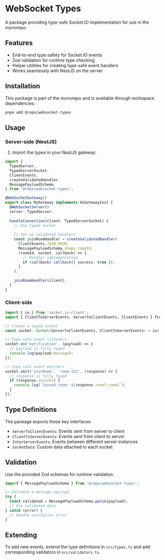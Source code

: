 # WebSocket Types

A package providing type-safe Socket.IO implementation for use in the monorepo.

## Features

- End-to-end type safety for Socket.IO events
- Zod validation for runtime type checking
- Helper utilities for creating type-safe event handlers
- Works seamlessly with NestJS on the server

## Installation

This package is part of the monorepo and is available through workspace dependencies:

```bash
pnpm add @repo/websocket-types
```

## Usage

### Server-side (NestJS)

1. Import the types in your NestJS gateway:

```typescript
import { 
  TypedServer, 
  TypedServerSocket,
  ClientEvents,
  createValidatedHandler,
  MessagePayloadSchema
} from '@repo/websocket-types';

@WebSocketGateway()
export class MyGateway implements OnGatewayInit {
  @WebSocketServer()
  server: TypedServer;
  
  handleConnection(client: TypedServerSocket) {
    // Use typed socket
    
    // Set up validated handlers
    const joinRoomHandler = createValidatedHandler(
      ClientEvents.JOIN_ROOM,
      MessagePayloadSchema.shape.roomId,
      (roomId, socket, callback) => {
        // Handler implementation
        if (callback) callback({ success: true });
      }
    );
    
    joinRoomHandler(client);
  }
}
```

### Client-side

```typescript
import { io } from 'socket.io-client';
import { ClientToServerEvents, ServerToClientEvents, ClientEvents } from '@repo/websocket-types';

// Create a typed socket
const socket: Socket<ServerToClientEvents, ClientToServerEvents> = io('http://localhost:3000');

// Type-safe event listeners
socket.on('notification', (payload) => {
  // payload is fully typed
  console.log(payload.message);
});

// Type-safe event emitters
socket.emit('joinRoom', 'room-123', (response) => {
  // response is fully typed
  if (response.success) {
    console.log(`Joined room: ${response.room?.name}`);
  }
});
```

## Type Definitions

The package exports these key interfaces:

- `ServerToClientEvents`: Events sent from server to client
- `ClientToServerEvents`: Events sent from client to server
- `InterServerEvents`: Events between different server instances
- `SocketData`: Custom data attached to each socket

## Validation

Use the provided Zod schemas for runtime validation:

```typescript
import { MessagePayloadSchema } from '@repo/websocket-types';

// Validate a message payload
try {
  const validated = MessagePayloadSchema.parse(payload);
  // Use validated data
} catch (error) {
  // Handle validation error
}
```

## Extending

To add new events, extend the type definitions in `src/types.ts` and add corresponding validators in `src/validators.ts`. 